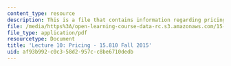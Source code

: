 ```yaml
---
content_type: resource
description: This is a file that contains information regarding pricing.
file: /media/https%3A/open-learning-course-data-rc.s3.amazonaws.com/15-810-marketing-management-analytics-frameworks-and-applications-fall-2015/af93b992c0c358d2957cc8be6710dedb_MIT15_810F15_L10_Pricing.pdf
file_type: application/pdf
resourcetype: Document
title: 'Lecture 10: Pricing - 15.810 Fall 2015'
uid: af93b992-c0c3-58d2-957c-c8be6710dedb
---
```

